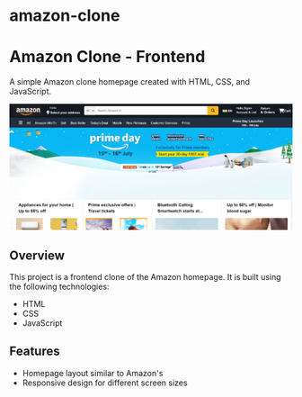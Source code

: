 # amazon-clone
# Amazon Clone - Frontend

A simple Amazon clone homepage created with HTML, CSS, and JavaScript.

![Amazon Clone Screenshot](img/Screenshot%202023-11-02%20212149.png)

## Overview

This project is a frontend clone of the Amazon homepage. It is built using the following technologies:

- HTML
- CSS
- JavaScript

## Features

- Homepage layout similar to Amazon's
- Responsive design for different screen sizes

